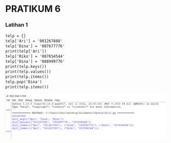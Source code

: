 # PRATIKUM 6
### Latihan 1
```
telp = {}
telp['Ari'] = '081267888'
telp['Dina'] = '087677776'
print(telp['Ari'])
telp['Riko'] = '087654544'
telp['Dina'] = '088999776'
print(telp.keys())
print(telp.values())
print(telp.items())
telp.pop('Dina')
print(telp.items())
```
![gambar](gambar/gam1.png)
